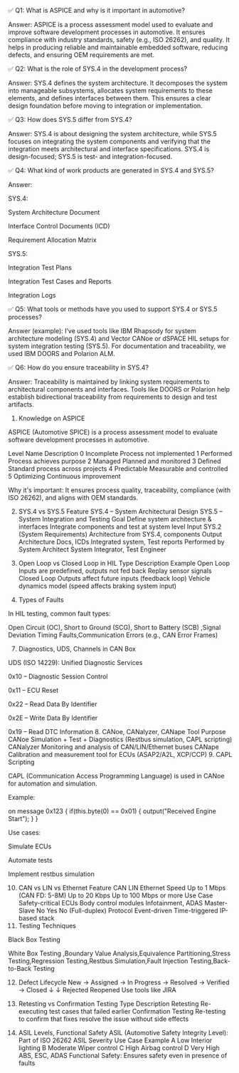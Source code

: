 

✅ Q1: What is ASPICE and why is it important in automotive?

Answer:
ASPICE is a process assessment model used to evaluate and improve software development processes in automotive. 
It ensures compliance with industry standards, safety (e.g., ISO 26262), and quality.
It helps in producing reliable and maintainable embedded software, reducing defects, and ensuring OEM requirements are met.

✅ Q2: What is the role of SYS.4 in the development process?

Answer:
SYS.4 defines the system architecture. It decomposes the system into manageable subsystems, allocates system requirements to these elements, and defines interfaces between them. This ensures a clear design foundation before moving to integration or implementation.

✅ Q3: How does SYS.5 differ from SYS.4?

Answer:
SYS.4 is about designing the system architecture, while SYS.5 focuses on integrating the system components and verifying that the integration meets architectural and interface specifications. SYS.4 is design-focused; SYS.5 is test- and integration-focused.

✅ Q4: What kind of work products are generated in SYS.4 and SYS.5?

Answer:

SYS.4:

System Architecture Document

Interface Control Documents (ICD)

Requirement Allocation Matrix

SYS.5:

Integration Test Plans

Integration Test Cases and Reports

Integration Logs

✅ Q5: What tools or methods have you used to support SYS.4 or SYS.5 processes?

Answer (example):
I’ve used tools like IBM Rhapsody for system architecture modeling (SYS.4) and Vector CANoe or dSPACE HIL setups for system integration testing (SYS.5). For documentation and traceability, we used IBM DOORS and Polarion ALM.

✅ Q6: How do you ensure traceability in SYS.4?

Answer:
Traceability is maintained by linking system requirements to architectural components and interfaces. Tools like DOORS or Polarion help establish bidirectional traceability from requirements to design and test artifacts.

1. Knowledge on ASPICE

ASPICE (Automotive SPICE) is a process assessment model to evaluate software development processes in automotive.

Level	Name	Description
0	Incomplete	Process not implemented
1	Performed	Process achieves purpose
2	Managed	Planned and monitored
3	Defined	Standard process across projects
4	Predictable	Measurable and controlled
5	Optimizing	Continuous improvement

Why it's important: It ensures process quality, traceability, compliance (with ISO 26262), and aligns with OEM standards.

2. SYS.4 vs SYS.5
Feature	SYS.4 – System Architectural Design	SYS.5 – System Integration and Testing
Goal	Define system architecture & interfaces	Integrate components and test at system level
Input	SYS.2 (System Requirements)	Architecture from SYS.4, components
Output	Architecture Docs, ICDs	Integrated system, Test reports
Performed by	System Architect	System Integrator, Test Engineer

5. Open Loop vs Closed Loop in HIL
Type	Description	Example
Open Loop	Inputs are predefined, outputs not fed back	Replay sensor signals
Closed Loop	Outputs affect future inputs (feedback loop)	Vehicle dynamics model (speed affects braking system input)
6. Types of Faults

In HIL testing, common fault types:

Open Circuit (OC), Short to Ground (SCG), Short to Battery (SCB) ,Signal Deviation Timing Faults,Communication Errors (e.g., CAN Error Frames)

7. Diagnostics, UDS, Channels in CAN Box

UDS (ISO 14229): Unified Diagnostic Services

0x10 – Diagnostic Session Control

0x11 – ECU Reset

0x22 – Read Data By Identifier

0x2E – Write Data By Identifier

0x19 – Read DTC Information
8. CANoe, CANalyzer, CANape
Tool	Purpose
CANoe	Simulation + Test + Diagnostics (Restbus simulation, CAPL scripting)
CANalyzer	Monitoring and analysis of CAN/LIN/Ethernet buses
CANape	Calibration and measurement tool for ECUs (ASAP2/A2L, XCP/CCP)
9. CAPL Scripting

CAPL (Communication Access Programming Language) is used in CANoe for automation and simulation.

Example:

on message 0x123 {
   if(this.byte(0) == 0x01) {
       output("Received Engine Start");
   }
}


Use cases:

Simulate ECUs

Automate tests

Implement restbus simulation

10. CAN vs LIN vs Ethernet
Feature	CAN	LIN	Ethernet
Speed	Up to 1 Mbps (CAN FD: 5-8M)	Up to 20 Kbps	Up to 100 Mbps or more
Use Case	Safety-critical ECUs	Body control modules	Infotainment, ADAS
Master-Slave	No	Yes	No (Full-duplex)
Protocol	Event-driven	Time-triggered	IP-based stack
11. Testing Techniques

Black Box Testing

White Box Testing ,Boundary Value Analysis,Equivalence Partitioning,Stress Testing,Regression Testing,Restbus Simulation,Fault Injection Testing,Back-to-Back Testing

12. Defect Lifecycle
New → Assigned → In Progress → Resolved → Verified → Closed
      ↓              ↓
    Rejected      Reopened
Use tools like JIRA

13. Retesting vs Confirmation Testing
Type	Description
Retesting	Re-executing test cases that failed earlier
Confirmation Testing	Re-testing to confirm that fixes resolve the issue without side effects
14. ASIL Levels, Functional Safety
ASIL (Automotive Safety Integrity Level): Part of ISO 26262
ASIL	Severity	Use Case Example
A	Low	Interior lighting
B	Moderate	Wiper control
C	High	Airbag control
D	Very High	ABS, ESC, ADAS
Functional Safety: Ensures safety even in presence of faults
